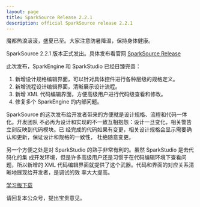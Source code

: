 ```yaml
---
layout: page
title: SparkSource Release 2.2.1
description: official SparkSource release 2.2.1
---
```


魔都热浪滚滚，盛夏已至。大家注意防暑降温，保持身体健康。

SparkSource 2.2.1 版本正式发出。具体发布看官网
[SparkSource Release](http://www.sparksource.cn/html_ch/rel_info.html)

此次发布，SparkEngine 和 SparkStudio 已经日臻完善：

1. 新增设计规格编辑界面，可以针对具体控件进行各种层级的规格定义。
2. 新增流程设计编辑界面，清晰展示设计流程。
3. 新增 XML 代码编辑界面，方便高级用户进行代码级查看和修改。
4. 修复多个 SparkEngine 的内部问题。

SparkSource 的这次发布给开发者带来的方便就是设计规格、流程和代码一体化。开发团队
不必再为设计和实现的不一致互相抱怨：设计一旦变化，相关警告立刻反映到代码模块。已
经完成的代码如果有变更，相关设计规格会显示需要确认和更新，保证设计和规格的一致性，
杜绝随意变更。

另一个方便之处是对 SparkStudio 的熟手非常有利的。虽然 SparkStudio 是去代码化的集
成开发环境，但是许多高级用户还是习惯于在代码编辑环境下查看问题，所以新增的 XML
代码编辑界面就提供了这个武器。代码和界面的对应关系清晰地展现给开发者，是调试的效
率大大提高。

[学习版下载](http://www.sparksource.cn/html_ch/trial_download.html)

请回复本公众号，提出宝贵意见。
